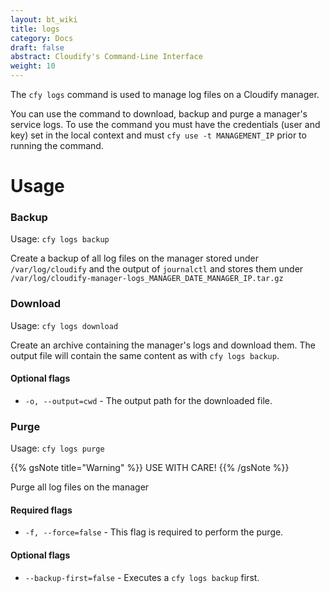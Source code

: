 ```yaml
---
layout: bt_wiki
title: logs
category: Docs
draft: false
abstract: Cloudify's Command-Line Interface
weight: 10
---
```


The `cfy logs` command is used to manage log files on a Cloudify manager.

You can use the command to download, backup and purge a manager's service logs.
To use the command you must have the credentials (user and key) set in the local context and must `cfy use -t MANAGEMENT_IP` prior to running the command.


# Usage

### Backup

Usage: `cfy logs backup`

Create a backup of all log files on the manager stored under `/var/log/cloudify` and the output of `journalctl` and stores them under `/var/log/cloudify-manager-logs_MANAGER_DATE_MANAGER_IP.tar.gz`


### Download

Usage: `cfy logs download` 

Create an archive containing the manager's logs and download them. The output file will contain the same content as with `cfy logs backup`.

#### Optional flags

* `-o, --output=cwd` - The output path for the downloaded file.


### Purge

Usage: `cfy logs purge`

{{% gsNote title="Warning" %}}
USE WITH CARE!
{{% /gsNote %}}

Purge all log files on the manager

#### Required flags

* `-f, --force=false` - This flag is required to perform the purge.

#### Optional flags

* `--backup-first=false` - Executes a `cfy logs backup` first.